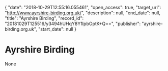 {
  "date": "2018-10-29T12:55:16.055461", 
  "open_access": true, 
  "target_url": "http://www.ayrshire-birding.org.uk/", 
  "description": null, 
  "end_date": null, 
  "title": "Ayrshire Birding", 
  "record_id": "20181029T125516/y3494hUHqY8Y1IpbOptK+Q==", 
  "publisher": "ayrshire-birding.org.uk", 
  "start_date": null
}

# Ayrshire Birding

None